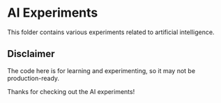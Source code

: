 # AI Experiments

This folder contains various experiments related to artificial intelligence.


## Disclaimer

The code here is for learning and experimenting, so it may not be production-ready.

Thanks for checking out the AI experiments!